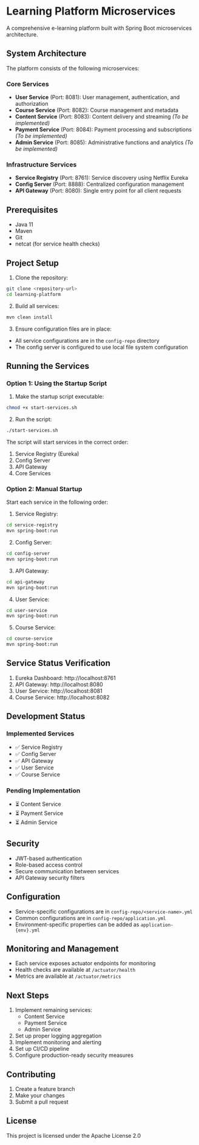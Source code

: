 # Learning Platform Microservices

A comprehensive e-learning platform built with Spring Boot microservices architecture.

## System Architecture

The platform consists of the following microservices:

### Core Services
- **User Service** (Port: 8081): User management, authentication, and authorization
- **Course Service** (Port: 8082): Course management and metadata
- **Content Service** (Port: 8083): Content delivery and streaming *(To be implemented)*
- **Payment Service** (Port: 8084): Payment processing and subscriptions *(To be implemented)*
- **Admin Service** (Port: 8085): Administrative functions and analytics *(To be implemented)*

### Infrastructure Services
- **Service Registry** (Port: 8761): Service discovery using Netflix Eureka
- **Config Server** (Port: 8888): Centralized configuration management
- **API Gateway** (Port: 8080): Single entry point for all client requests

## Prerequisites

- Java 11
- Maven
- Git
- netcat (for service health checks)

## Project Setup

1. Clone the repository:
```bash
git clone <repository-url>
cd learning-platform
```

2. Build all services:
```bash
mvn clean install
```

3. Ensure configuration files are in place:
- All service configurations are in the `config-repo` directory
- The config server is configured to use local file system configuration

## Running the Services

### Option 1: Using the Startup Script

1. Make the startup script executable:
```bash
chmod +x start-services.sh
```

2. Run the script:
```bash
./start-services.sh
```

The script will start services in the correct order:
1. Service Registry (Eureka)
2. Config Server
3. API Gateway
4. Core Services

### Option 2: Manual Startup

Start each service in the following order:

1. Service Registry:
```bash
cd service-registry
mvn spring-boot:run
```

2. Config Server:
```bash
cd config-server
mvn spring-boot:run
```

3. API Gateway:
```bash
cd api-gateway
mvn spring-boot:run
```

4. User Service:
```bash
cd user-service
mvn spring-boot:run
```

5. Course Service:
```bash
cd course-service
mvn spring-boot:run
```

## Service Status Verification

1. Eureka Dashboard: http://localhost:8761
2. API Gateway: http://localhost:8080
3. User Service: http://localhost:8081
4. Course Service: http://localhost:8082

## Development Status

### Implemented Services
- ✅ Service Registry
- ✅ Config Server
- ✅ API Gateway
- ✅ User Service
- ✅ Course Service

### Pending Implementation
- ⏳ Content Service
- ⏳ Payment Service
- ⏳ Admin Service

## Security

- JWT-based authentication
- Role-based access control
- Secure communication between services
- API Gateway security filters

## Configuration

- Service-specific configurations are in `config-repo/<service-name>.yml`
- Common configurations are in `config-repo/application.yml`
- Environment-specific properties can be added as `application-{env}.yml`

## Monitoring and Management

- Each service exposes actuator endpoints for monitoring
- Health checks are available at `/actuator/health`
- Metrics are available at `/actuator/metrics`

## Next Steps

1. Implement remaining services:
   - Content Service
   - Payment Service
   - Admin Service
2. Set up proper logging aggregation
3. Implement monitoring and alerting
4. Set up CI/CD pipeline
5. Configure production-ready security measures

## Contributing

1. Create a feature branch
2. Make your changes
3. Submit a pull request

## License

This project is licensed under the Apache License 2.0
